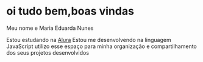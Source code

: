 # oi tudo bem,boas vindas 

Meu nome e Maria Eduarda Nunes 

Estou estudando na [Alura](https://www.alura.com.br)
Estou me desenvolvendo na linguagem JavaScript
utilizo esse espaço para minha organização e compartilhamento dos seus projetos desenvolvidos 


